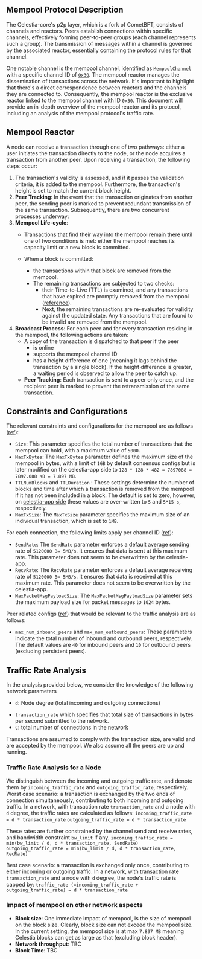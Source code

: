 ## Mempool Protocol Description

The Celestia-core's p2p layer, which is a fork of CometBFT, consists of channels and reactors. Peers establish connections within specific channels, effectively forming peer-to-peer groups (each channel represents such a group). The transmission of messages within a channel is governed by the associated reactor, essentially containing the protocol rules for that channel.

One notable channel is the mempool channel, identified as [`MempoolChannel`](https://github.com/celestiaorg/celestia-core/blob/3f3b7cc57f5cfc5e846ce781a9a407920e54fb72/mempool/mempool.go#L14) with a specific channel ID of [`0x30`](https://github.com/celestiaorg/celestia-core/blob/3f3b7cc57f5cfc5e846ce781a9a407920e54fb72/mempool/mempool.go#L14). The mempool reactor manages the dissemination of transactions across the network. It's important to highlight that there's a direct correspondence between reactors and the channels they are connected to. Consequently, the mempool reactor is the exclusive reactor linked to the mempool channel with ID `0x30`. This document will provide an in-depth overview of the mempool reactor and its protocol, including an analysis of the mempool protocol's traffic rate.

## Mempool Reactor
A node can receive a transaction through one of two pathways: either a user initiates the transaction directly to the node, or the node acquires a transaction from another peer. Upon receiving a transaction, the following steps occur:

1. The transaction's validity is assessed, and if it passes the validation criteria, it is added to the mempool. Furthermore, the transaction's height is set to match the current block height.
2. **Peer Tracking**: In the event that the transaction originates from another peer, the sending peer is marked to prevent redundant transmission of the same transaction.
   Subsequently, there are two concurrent processes underway:
3. **Mempool Life-cycle**:
    - Transactions that find their way into the mempool remain there until one of two conditions is met: either the mempool reaches its capacity limit or a new block is committed.

    - When a block is committed:
        - the transactions within that block are removed from the mempool.
        - The remaining transactions are subjected to two checks:
            - their Time-to-Live (TTL) is examined, and any transactions that have expired are promptly removed from the mempool ([reference](https://github.com/celestiaorg/celestia-core/blob/367caa33ef5ab618ea357189e88044dbdbd17776/state/execution.go#L324)).
            - Next, the remaining transactions are re-evaluated for validity against the updated state. Any transactions that are found to be invalid are removed from the mempool.
4. **Broadcast Process**:
   For each peer and for every transaction residing in the mempool, the following actions are taken:
    - A copy of the transaction is dispatched to that peer if the peer
        -  is online
        - supports the mempool channel ID
        - has a height difference of one (meaning it lags behind the transaction by a single block). If the height difference is greater, a waiting period is observed to allow the peer to catch up.
    - **Peer Tracking**: Each transaction is sent to a peer only once, and the recipient peer is marked to prevent the retransmission of the same transaction.

## Constraints and  Configurations
The relevant constraints and configurations for the mempool are as follows ([ref](https://github.com/celestiaorg/celestia-core/blob/2f93fc823f17c36c7090f84694880c85d3244764/config/config.go#L758)):
- `Size`: This parameter specifies the total number of transactions that the mempool can hold, with a maximum value of `5000`.
-  `MaxTxBytes`: The `MaxTxBytes` parameter defines the maximum size of the mempool in bytes, with a limit of `1GB`  by default consensus configs but is later modified on the celestia-app side to `128 * 128 * 482 = 7897088 = 7897.088 KB = 7.897 MB`.
-  `TTLNumBlocks` and `TTLDuration` : These settings determine the number of blocks and time after which a transaction is removed from the mempool if it has not been included in a block. The default is set to zero, however, on [celestia-app side](https://github.com/celestiaorg/celestia-app/blob/0d70807442ba0545058d353b44f6f9a583d3e11d/app/default_overrides.go#L209) these values are over-written to `5` and `5*15 s`, respectively.
-  `MaxTxSize`: The `MaxTxSize` parameter specifies the maximum size of an individual transaction, which is set to `1MB`.

For each connection, the following limits apply per channel ID ([ref](https://github.com/celestiaorg/celestia-core/blob/3f3b7cc57f5cfc5e846ce781a9a407920e54fb72/libs/flowrate/flowrate.go#L177)):

-  `SendRate`: The `SendRate` parameter enforces a default average sending rate of `5120000 B= 5MB/s`. It ensures that data is sent at this maximum rate. This parameter does not seem to be overwritten by the celestia-app.
- `RecvRate`: The `RecvRate` parameter enforces a default average receiving rate of `5120000 B= 5MB/s`. It ensures that data is received at this maximum rate. This parameter does not seem to be overwritten by the celestia-app.
- `MaxPacketMsgPayloadSize`: The `MaxPacketMsgPayloadSize` parameter sets the maximum payload size for packet messages to `1024` bytes.

<!-- TODO: I am currently investigating the impact of send and rec rate in the total  traffic at each node and per connection -->

Peer related configs ([ref](https://github.com/celestiaorg/celestia-core/blob/2f93fc823f17c36c7090f84694880c85d3244764/config/config.go#L524)) that would be relevant to the traffic analysis are as follows:
- `max_num_inbound_peers` and `max_num_outbound_peers`: These parameters indicate the total number of inbound and outbound peers, respectively. The default values are `40` for inbound peers and `10` for outbound peers (excluding persistent peers).

<!-- Depending on the state of this [PR](https://github.com/celestiaorg/celestia-app/pull/2390) we may have further constraints on the bandwidth. -->

## Traffic Rate Analysis
In the analysis provided below, we consider the knowledge of the following network parameters
- `d`: Node degree (total incoming and outgoing connections)
<!-- - transaction rate: `transaction_rate` total number of transactions per second submitted to the network -->
- `transaction_rate` which specifies that total size of transactions in bytes per second submitted to the network.
- `C`: total number of connections in the network

Transactions are assumed to comply with the transaction size, are valid and are accepted by the mempool.
We also assume all the peers are up and running.

### Traffic Rate Analysis for a Node
We distinguish between the incoming and outgoing traffic rate, and denote them by  `incoming_traffic_rate` and  `outgoing_traffic_rate`, respectively.
Worst case scenario: a transaction is exchanged by the two ends of
connection simultaneously, contributing to both incoming and outgoing traffic.
In a network, with transaction rate `transaction_rate` and a node with `d` degree, the traffic rates are calculated as follows:
`incoming_traffic_rate = d * transaction_rate`
`outgoing_traffic_rate = d * transaction_rate`

These rates are further constrained by the channel send and receive rates, and bandwidth constraint `bw_limit` if any.
`incoming_traffic_rate = min(bw_limit / d, d * transaction_rate, SendRate)`
`outgoing_traffic_rate = min(bw_limit / d, d * transaction_rate, RecRate)`

Best case scenario: a transaction is exchanged only once, contributing to either incoming or outgoing traffic.
In a network, with transaction rate `transaction_rate` and a node with `d` degree, the node's traffic rate is capped by:
`traffic_rate (=incoming_traffic_rate + outgoing_traffic_rate) = d * transaction_rate`



### Impact of mempool on other network aspects
- **Block size**: One immediate impact of mempool, is the size of mempool on the block size. Clearly, block size can not exceed the mempool size. In the current setting, the mempool size is at max `7.897 MB` meaning Celestia blocks can get as large as that (excluding block header).
- **Network throughput**:  TBC
- **Block Time**: TBC


